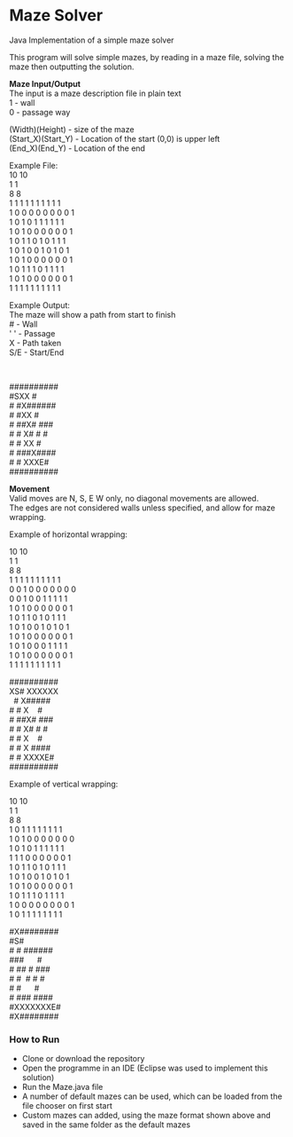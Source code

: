 # Maze Solver
Java Implementation of a simple maze solver

This program will solve simple mazes, by reading in a maze file, solving the maze then outputting the solution.

<b>Maze Input/Output</b>
<br>The input is a maze description file in plain text
<br>1 - wall
<br>0 - passage way

(Width)(Height) - size of the maze
<br>(Start_X)(Start_Y) - Location of the start (0,0) is upper left
<br>(End_X)(End_Y) - Location of the end

Example File:
<br> 10 10
<br>1 1
<br>8 8
<br>1 1 1 1 1 1 1 1 1 1
<br>1 0 0 0 0 0 0 0 0 1
<br>1 0 1 0 1 1 1 1 1 1
<br>1 0 1 0 0 0 0 0 0 1
<br>1 0 1 1 0 1 0 1 1 1
<br>1 0 1 0 0 1 0 1 0 1
<br>1 0 1 0 0 0 0 0 0 1
<br>1 0 1 1 1 0 1 1 1 1
<br>1 0 1 0 0 0 0 0 0 1
<br>1 1 1 1 1 1 1 1 1 1

Example Output:
<br>The maze will show a path from start to finish
<br># - Wall
<br>' ' - Passage
<br>X - Path taken
<br>S/E - Start/End

<br><p>##########
<br>#SXX     #
<br># #X######
<br># #XX    #
<br># ##X# ###
<br># # X# # #
<br># # XX   #
<br># ###X####
<br># #  XXXE#
<br>##########</p>

<b>Movement</b>
<br>Valid moves are N, S, E W only, no diagonal movements are allowed.
<br>The edges are not considered walls unless specified, and allow for maze wrapping.

Example of horizontal wrapping:

10 10
<br>1 1
<br>8 8
<br>1 1 1 1 1 1 1 1 1 1 
<br>0 0 1 0 0 0 0 0 0 0 
<br>0 0 1 0 0 1 1 1 1 1 
<br>1 0 1 0 0 0 0 0 0 1 
<br>1 0 1 1 0 1 0 1 1 1 
<br>1 0 1 0 0 1 0 1 0 1 
<br>1 0 1 0 0 0 0 0 0 1 
<br>1 0 1 0 0 0 1 1 1 1 
<br>1 0 1 0 0 0 0 0 0 1 
<br>1 1 1 1 1 1 1 1 1 1 

<p>##########<br>
XS#&nbsp;XXXXXX<br>
&nbsp;&nbsp;#&nbsp;X#####<br>
#&nbsp;#&nbsp;X&nbsp;&nbsp;&nbsp;&nbsp;#<br>
#&nbsp;##X#&nbsp;###<br>
#&nbsp;#&nbsp;X#&nbsp;#&nbsp;#<br>
#&nbsp;#&nbsp;X&nbsp;&nbsp;&nbsp;&nbsp;#<br>
#&nbsp;#&nbsp;X&nbsp;####<br>
#&nbsp;#&nbsp;XXXXE#<br>
##########</p>

Example of vertical wrapping:

10 10
<br>1 1
<br>8 8
<br>1 0 1 1 1 1 1 1 1 1 
<br>1 0 1 0 0 0 0 0 0 0 
<br>1 0 1 0 1 1 1 1 1 1 
<br>1 1 1 0 0 0 0 0 0 1 
<br>1 0 1 1 0 1 0 1 1 1 
<br>1 0 1 0 0 1 0 1 0 1 
<br>1 0 1 0 0 0 0 0 0 1 
<br>1 0 1 1 1 0 1 1 1 1 
<br>1 0 0 0 0 0 0 0 0 1 
<br>1 0 1 1 1 1 1 1 1 1 

<p>#X########<br>
#S#&nbsp;&nbsp;&nbsp;&nbsp;&nbsp;&nbsp;&nbsp;<br>       
#&nbsp;#&nbsp;######<br>
###&nbsp;&nbsp;&nbsp;&nbsp;&nbsp;&nbsp;#<br>
#&nbsp;##&nbsp;#&nbsp;###<br>
#&nbsp;#&nbsp;&nbsp;#&nbsp;#&nbsp;#<br>
#&nbsp;#&nbsp;&nbsp;&nbsp;&nbsp;&nbsp;&nbsp;#<br>
#&nbsp;###&nbsp;####<br>
#XXXXXXXE#<br>
#X########</p>


<h3> How to Run </h3>
<ul><li>Clone or download the repository</li>
<li>Open the programme in an IDE (Eclipse was used to implement this solution)</li>
<li>Run the Maze.java file</li>
<li>A number of default mazes can be used, which can be loaded from the file chooser on first start</li> <li>Custom mazes can added, using the maze format shown above and saved in the same folder as the default mazes</li></ul>

